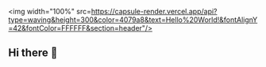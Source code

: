 <!-- Parte superior da página -->
<img width="100%" src=https://capsule-render.vercel.app/api?type=waving&height=300&color=4079a8&text=Hello%20World!&fontAlignY=42&fontColor=FFFFFF&section=header"/>

## Hi there 👋

<!--
**Leandro-Vilasboas/Leandro-Vilasboas** is a ✨ _special_ ✨ repository because its `README.md` (this file) appears on your GitHub profile.

Here are some ideas to get you started:

- 🔭 I’m currently working on ...
- 🌱 I’m currently learning ...
- 👯 I’m looking to collaborate on ...
- 🤔 I’m looking for help with ...
- 💬 Ask me about ...
- 📫 How to reach me: ...
- 😄 Pronouns: ...
- ⚡ Fun fact: ...
-->
